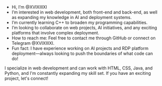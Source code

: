 - Hi, I’m @XVIXIIIXI
- I’m interested in web development, both front-end and back-end, as well as expanding my knowledge in AI and deployment systems.
- I’m currently learning C++ to broaden my programming capabilities.
- I’m looking to collaborate on web projects, AI initiatives, and any exciting platforms that involve complex deployment.
- How to reach me: Feel free to contact me through GitHub or connect on Telegram @XVIXIIIXI.
- Fun fact: I have experience working on AI projects and RDP platform deployment—always looking to push the boundaries of what code can do!

I specialize in web development and can work with HTML, CSS, Java, and Python, and I'm constantly expanding my skill set. If you have an exciting project, let's connect!
